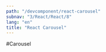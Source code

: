 ```yaml
---
path: "/devcomponent/react-carousel"
subnav: "3/React/React/8"
lang: "en"
title: "React Carousel"
---
```


#Carousel
<reactcarousel1 />